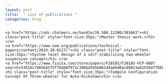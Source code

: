 ```yaml
---
layout: post
title:  " List of publications "
categories: blog
---
```


<div class="contents">

    <a href="https://odr.chalmers.se/handle/20.500.12380/301663"><h1 class="post-title" style="font-size:35px;">Master thesis work.</h1> </a>
    <a href="https://www.sae.org/publications/technical-papers/content/2019-28-0127/"><h1 class="post-title" style="font-size:35px;">System level design of a self-stabilizing two-wheeler suspension concept</h1> </a>
    <a href="https://www.fisita.com/store/papers/F2018S/F2018S-VCP-060?search=53616c7465645f5f79ab8f972c396bd5b5b8b14dae6d0ac80813e815564f7bbbdd07d1594a4d888ba5f5b6ddfa5b68cb6964b520ef5d730fc9cdbdb1e971f279652efb323e6822a30095c3bf1a991a8d48049f0fd1845619d0901d0f174596"><h1 class="post-title" style="font-size:35px;">Tadpole Configuration Concept Of Three-wheeler for Auto-Rickshaw</h1> </a>

</div>
